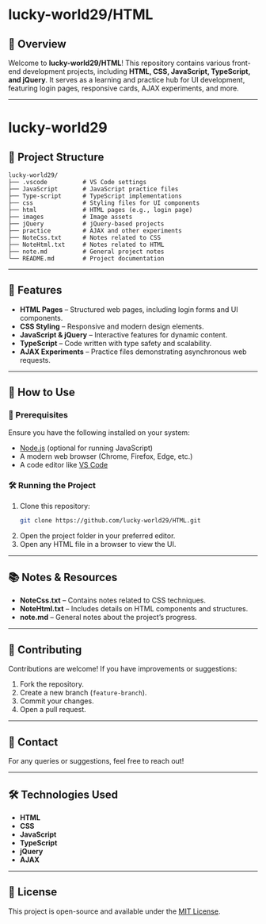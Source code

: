 



# lucky-world29/HTML

## 📌 Overview
Welcome to **lucky-world29/HTML**! This repository contains various front-end development projects, including **HTML, CSS, JavaScript, TypeScript, and jQuery**. It serves as a learning and practice hub for UI development, featuring login pages, responsive cards, AJAX experiments, and more.

---

# lucky-world29

## 📁 Project Structure
```
lucky-world29/
├── .vscode          # VS Code settings
├── JavaScript       # JavaScript practice files
├── Type-script      # TypeScript implementations
├── css              # Styling files for UI components
├── html             # HTML pages (e.g., login page)
├── images           # Image assets
├── jQuery           # jQuery-based projects
├── practice         # AJAX and other experiments
├── NoteCss.txt      # Notes related to CSS
├── NoteHtml.txt     # Notes related to HTML
├── note.md          # General project notes
└── README.md        # Project documentation
```

---

## 🚀 Features
- **HTML Pages** – Structured web pages, including login forms and UI components.
- **CSS Styling** – Responsive and modern design elements.
- **JavaScript & jQuery** – Interactive features for dynamic content.
- **TypeScript** – Code written with type safety and scalability.
- **AJAX Experiments** – Practice files demonstrating asynchronous web requests.

---

## 📖 How to Use

### 🔧 Prerequisites
Ensure you have the following installed on your system:
- [Node.js](https://nodejs.org/) (optional for running JavaScript)
- A modern web browser (Chrome, Firefox, Edge, etc.)
- A code editor like [VS Code](https://code.visualstudio.com/)

### 🛠️ Running the Project
1. Clone this repository:
   ```sh
   git clone https://github.com/lucky-world29/HTML.git
   ```
2. Open the project folder in your preferred editor.
3. Open any HTML file in a browser to view the UI.

---

## 📚 Notes & Resources
- **NoteCss.txt** – Contains notes related to CSS techniques.
- **NoteHtml.txt** – Includes details on HTML components and structures.
- **note.md** – General notes about the project’s progress.

---

## 🌟 Contributing
Contributions are welcome! If you have improvements or suggestions:
1. Fork the repository.
2. Create a new branch (`feature-branch`).
3. Commit your changes.
4. Open a pull request.

---

## 📩 Contact
For any queries or suggestions, feel free to reach out!

---

## 🛠️ Technologies Used
- **HTML**
- **CSS**
- **JavaScript**
- **TypeScript**
- **jQuery**
- **AJAX**

---

## 📜 License
This project is open-source and available under the [MIT License](./LICENSE).



